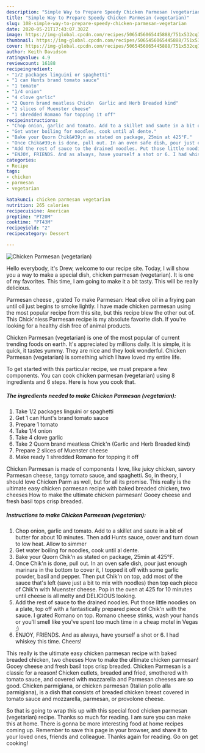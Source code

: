 ```yaml
---
description: "Simple Way to Prepare Speedy Chicken Parmesan (vegetarian)"
title: "Simple Way to Prepare Speedy Chicken Parmesan (vegetarian)"
slug: 108-simple-way-to-prepare-speedy-chicken-parmesan-vegetarian
date: 2020-05-21T17:43:07.302Z
image: https://img-global.cpcdn.com/recipes/5065456065445888/751x532cq70/chicken-parmesan-vegetarian-recipe-main-photo.jpg
thumbnail: https://img-global.cpcdn.com/recipes/5065456065445888/751x532cq70/chicken-parmesan-vegetarian-recipe-main-photo.jpg
cover: https://img-global.cpcdn.com/recipes/5065456065445888/751x532cq70/chicken-parmesan-vegetarian-recipe-main-photo.jpg
author: Keith Davidson
ratingvalue: 4.9
reviewcount: 16188
recipeingredient:
- "1/2 packages linguini or spaghetti"
- "1 can Hunts brand tomato sauce"
- "1 tomato"
- "1/4 onion"
- "4 clove garlic"
- "2 Quorn brand meatless Chickn  Garlic and Herb Breaded kind"
- "2 slices of Muenster cheese"
- "1 shredded Romano for topping it off"
recipeinstructions:
- "Chop onion, garlic and tomato. Add to a skillet and saute in a bit of butter for about 10 minutes. Then add Hunts sauce, cover and turn down to low heat. Allow to simmer"
- "Get water boiling for noodles, cook until al dente."
- "Bake your Quorn Chik&#39;n as stated on package, 25min at 425°F."
- "Once Chik&#39;n is done, pull out. In an oven safe dish, pour just enough marinara in the bottom to cover it, I topped it off with some garlic powder, basil and pepper. Then put Chik&#39;n on top, add most of the sauce that&#39;s left (save just a bit to mix with noodles) then top each piece of Chik&#39;n with Muenster cheese. Pop in the oven at 425 for 10 minutes until cheese is all melty and DELICIOUS looking."
- "Add the rest of sauce to the drained noodles. Put those little noodies on a plate, top off with a fantastically prepared piece of Chik&#39;n with the sauce. I grated Romano on top. Romano cheese stinks, wash your hands or you&#39;ll smell like you&#39;ve spent too much time in a cheap motel in Vegas ;)"
- "ENJOY, FRIENDS. And as always, have yourself a shot or 6. I had whiskey this time. Cheers!"
categories:
- Recipe
tags:
- chicken
- parmesan
- vegetarian

katakunci: chicken parmesan vegetarian 
nutrition: 265 calories
recipecuisine: American
preptime: "PT20M"
cooktime: "PT43M"
recipeyield: "2"
recipecategory: Dessert

---
```



![Chicken Parmesan (vegetarian)](https://img-global.cpcdn.com/recipes/5065456065445888/751x532cq70/chicken-parmesan-vegetarian-recipe-main-photo.jpg)

Hello everybody, it's Drew, welcome to our recipe site. Today, I will show you a way to make a special dish, chicken parmesan (vegetarian). It is one of my favorites. This time, I am going to make it a bit tasty. This will be really delicious.

Parmesan cheese , grated To make Parmesan: Heat olive oil in a frying pan until oil just begins to smoke lightly. I have made chicken parmesan using the most popular recipe from this site, but this recipe blew the other out of. This Chick&#39;nless Parmesan recipe is my absolute favorite dish. If you&#39;re looking for a healthy dish free of animal products.

Chicken Parmesan (vegetarian) is one of the most popular of current trending foods on earth. It's appreciated by millions daily. It is simple, it is quick, it tastes yummy. They are nice and they look wonderful. Chicken Parmesan (vegetarian) is something which I have loved my entire life.


To get started with this particular recipe, we must prepare a few components. You can cook chicken parmesan (vegetarian) using 8 ingredients and 6 steps. Here is how you cook that.

<!--inarticleads1-->

##### The ingredients needed to make Chicken Parmesan (vegetarian):

1. Take 1/2 packages linguini or spaghetti
1. Get 1 can Hunt&#39;s brand tomato sauce
1. Prepare 1 tomato
1. Take 1/4 onion
1. Take 4 clove garlic
1. Take 2 Quorn brand meatless Chick&#39;n  (Garlic and Herb Breaded kind)
1. Prepare 2 slices of Muenster cheese
1. Make ready 1 shredded Romano for topping it off


Chicken Parmesan is made of components I love, like juicy chicken, savory Parmesan cheese, tangy tomato sauce, and spaghetti. So, in theory, I should love Chicken Parm as well, but for all its promise. This really is the ultimate easy chicken parmesan recipe with baked breaded chicken, two cheeses How to make the ultimate chicken parmesan! Gooey cheese and fresh basil tops crisp breaded. 

<!--inarticleads2-->

##### Instructions to make Chicken Parmesan (vegetarian):

1. Chop onion, garlic and tomato. Add to a skillet and saute in a bit of butter for about 10 minutes. Then add Hunts sauce, cover and turn down to low heat. Allow to simmer
1. Get water boiling for noodles, cook until al dente.
1. Bake your Quorn Chik&#39;n as stated on package, 25min at 425°F.
1. Once Chik&#39;n is done, pull out. In an oven safe dish, pour just enough marinara in the bottom to cover it, I topped it off with some garlic powder, basil and pepper. Then put Chik&#39;n on top, add most of the sauce that&#39;s left (save just a bit to mix with noodles) then top each piece of Chik&#39;n with Muenster cheese. Pop in the oven at 425 for 10 minutes until cheese is all melty and DELICIOUS looking.
1. Add the rest of sauce to the drained noodles. Put those little noodies on a plate, top off with a fantastically prepared piece of Chik&#39;n with the sauce. I grated Romano on top. Romano cheese stinks, wash your hands or you&#39;ll smell like you&#39;ve spent too much time in a cheap motel in Vegas ;)
1. ENJOY, FRIENDS. And as always, have yourself a shot or 6. I had whiskey this time. Cheers!


This really is the ultimate easy chicken parmesan recipe with baked breaded chicken, two cheeses How to make the ultimate chicken parmesan! Gooey cheese and fresh basil tops crisp breaded. Chicken Parmesan is a classic for a reason! Chicken cutlets, breaded and fried, smothered with tomato sauce, and covered with mozzarella and Parmesan cheeses are so good. Chicken parmigiana, or chicken parmesan (Italian pollo alla parmigiana), is a dish that consists of breaded chicken breast covered in tomato sauce and mozzarella, parmesan, or provolone cheese. 

So that is going to wrap this up with this special food chicken parmesan (vegetarian) recipe. Thanks so much for reading. I am sure you can make this at home. There is gonna be more interesting food at home recipes coming up. Remember to save this page in your browser, and share it to your loved ones, friends and colleague. Thanks again for reading. Go on get cooking!
